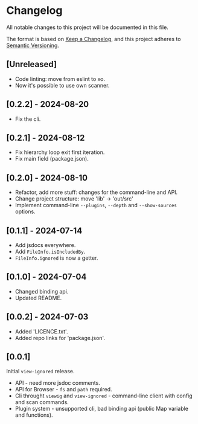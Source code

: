 # Changelog

All notable changes to this project will be documented in this file.

The format is based on [Keep a Changelog](https://keepachangelog.com/en/1.1.0/),
and this project adheres to [Semantic Versioning](https://semver.org/spec/v2.0.0.html).

## [Unreleased]

- Code linting: move from eslint to xo.
- Now it's possible to use own scanner.

## [0.2.2] - 2024-08-20

- Fix the cli.

## [0.2.1] - 2024-08-12

- Fix hierarchy loop exit first iteration.
- Fix main field (package.json).

## [0.2.0] - 2024-08-10

- Refactor, add more stuff: changes for the command-line and API.
- Change project structure: move 'lib' -> 'out/src'
- Implement command-line `--plugins`, `--depth` and `--show-sources` options.

## [0.1.1] - 2024-07-14

- Add jsdocs everywhere.
- Add `FileInfo.isIncludedBy`.
- `FileInfo.ignored` is now a getter.

## [0.1.0] - 2024-07-04

- Changed binding api.
- Updated README.

## [0.0.2] - 2024-07-03

- Added 'LICENCE.txt'.
- Added repo links for 'package.json'.

## [0.0.1]

Initial `view-ignored` release.

- API - need more jsdoc comments.
- API for Browser - `fs` and `path` required.
- Cli throught `viewig` and `view-ignored` - command-line client with config and scan commands.
- Plugin system - unsupported cli, bad binding api (public Map variable and functions).
